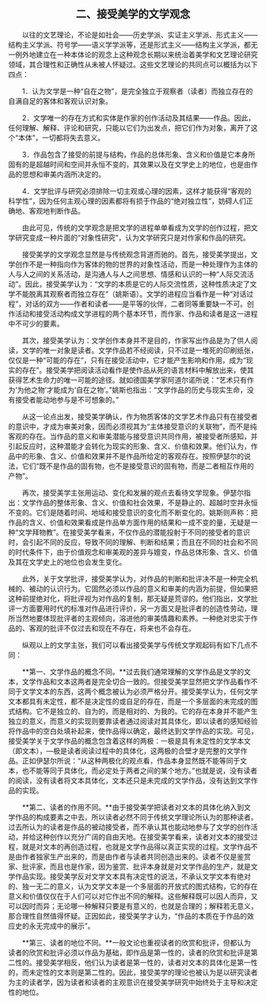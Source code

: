 
## <center>二、接受美学的文学观念</center>

&emsp;&emsp;以往的文艺理论，不论是如社会——历史学派、实证主义学派、形式主义——结构主义学派、符号学——语义学学派等，还是形式主义——结构主义学派，都无一例外地建立在一种本体论的观念上这种观念长期以来统治着美学和文艺理论研究领域，其合理性和正确性从未被人怀疑过。这些文艺理论的共同点可以概括为以下四点：

&emsp;&emsp;1．认为文学是一种“自在之物”，是完全独立于观察者（读者）而独立存在的自满自足的客体和客观认识对象。

&emsp;&emsp;2．文学唯一的存在方式和实体是作家的创作活动及其结果——作品。因此，任何理解、解释、评论和研究，只能以它们为出发点，把它们作为对象，离开了这个“本体”，一切都将失去意义。

&emsp;&emsp;3．作品包含了接受的前提与结构，作品的总体形象、含义和价值是它本身所固有的是超越时间和空间并永恒不变的，其效果以及在文学史上的地位，也是由作品的思想和审美内涵所决定的。

&emsp;&emsp;4．文学批评与研究必须排除一切主观或心理的因素，这样才能获得“客观的科学性”，因为任何主观心理的因素都将有损于作品的“绝对独立性”，妨碍人们正确地、客观地判断作品。

&emsp;&emsp;由此可见，传统的文学观念是把文学的进程单单看成为文学的创作过程，把文学研究变成一种片面的“对象性研究”，认为文学研究只是对作家和作品的研究。

&emsp;&emsp;接受美学的文学观念显然是与传统观念背道而驰的。首先，接受美学提出，文学创作不是一种指向作为客体的物的世界的对象性活动，而是一种处理作为主体的人与人之间的关系活动，是沟通人与人之间思想、情感和认识的一种“人际交流活动”。因此，接受美学认为：“文学的本质是它的人际交流性质，这种性质决定了文学不能脱离其观察者而独立存在”（姚斯语）。文学的进程应当看作是一种“对话过程”，对话的双方——作者和读者——是平等的伙伴，二者同等重要缺一不可。创作活动和接受活动构成文学进程的两个基本环节，而作家、作品和读者是这一进程中不可少的要素。

&emsp;&emsp;其次，接受美学认为：文学创作本身并不是目的，作家写出作品是为了供人阅读，文学的唯一对象是读者。文学作品若不经阅读，只不过是一堆死的印刷纸张，仅仅是一种“可能的存在”，只有在接受活动中，它才能产生影响和作用，成为“现实的存在”。接受美学把阅读活动看作是使作品从死的语言材料中解放出来，使其获得艺术生命力的唯一可能的途径。就如德国美学家阿道尔诺所说：“艺术只有作为‘为他之物’才能成为‘自在之物’。”姚斯也指出：“文学作品的历史与现实生命，没有接受者能动地参与是不可想象的。”

&emsp;&emsp;从这一论点出发，接受美学确认，作为物质客体的文学艺术作品只有在接受者的意识中，才成为审美对象，因而必须视其为“主体接受意识的关联物”，而不是纯客观的存在。当作品的意义和审美潜能与接受意识共同作用，被接受者所感知，并引起反应时，这种潜能才会转化为现实的形象、含义、价值和效果。他们认为，作品中的形象、含义、价值和效果并不是作品所给定的客观存在。按照伊瑟尔的说法，它们“既不是作品的固有物，也不是接受意识的固有物，而是二者相互作用的产物”。

&emsp;&emsp;再次，接受美学主张用运动、变化和发展的观点去看待文学现象。伊瑟尔指出：文学作品的整体形象、含义、价值和社会效果，不是静止的、超越时空并永恒不变的。它们是随着时间、地域和接受意识的变化而不断变化的。姚斯则声称：把作品的含义、价值和效果看成是作品单方面作用的结果和一成不变的量，无疑是一种“文学拜物教”。在接受美学看来，不仅作品的潜能投射于不同的接受者的意识时，会引起不同的反应，导致不同的理解、判断和结果；而且在不同的社会和不同的时代条件下，由于价值观念和审美观的差异与嬗变，作品总体形象、含义、价值及其在文学史上的地位也会发生变化。

&emsp;&emsp;此外，关于文学批评，接受美学认为，对作品的判断和批评决不是一种完全机械的、被动的认识行为。它固然必须以作品的意义和审美的内涵为前提，但如果把这种前提绝对化，将批评视为对作品的复制，那无疑是荒谬的。他们指出，文学批评一方面要用时代的标准对作品进行评价，另一方面又是批评者的创造性劳动，理所当然地要体现批评者的主观倾向，溶进他的审美情趣和素养。一种绝对忠实于作品的、客观的批评不仅过去和现在不存在，将来也不会存在。

&emsp;&emsp;纵观以上的文学主张，我们可以看出接受美学与传统文学观起码有如下几点不同：

&emsp;&emsp;**第一、文学作品的概念不同。**过去我们通常理解的文学作品是文学的文本，文学作品和文本这两者是完全切合一致的。但接受美学显然把文学作品看作不同于文学文本的东西，这两个概念被认为必须严格分开。接受美学认为，任何文学文本都具有未定性，都不是决定性的或自足的存在，而是一个多层面的未完成的图式结构。它不是独立的、自为的，而是相对的、为我的。它的存在本身并不能产生独立的意义，而意义的实现则要靠读者通过阅读对其具体化，即以读者的感知经验将作品中的空白处填补起来，使作品得以确定，最终达到文学作品的实现。可见，接受美学关于文学作品的概念包含着这样的两极：一极是具有未定性的文学本文（即文本），—极是读者阅读过程中的具体化，这两极的合壁才是完整的文学作品。正如伊瑟尔所说：“从这种两极化的观点看，作品本身显然既不能等同于文本，也不能等同于具体化，而必定处于两者之间的某个地方。”也就是说，没有读者的阅读，没有读者将文本具体化，文本还只是未完成的文学作品，没有达到文学作品的实现。

&emsp;&emsp;**第二、读者的作用不同。**由于接受美学把读者对文本的具体化纳入到文学作品的构成要素之中去，所以读者必然不同于传统文学理论所认为的那种读者。过去所认为的读者是作品的被动接受者，而不承认其也能动地参与了文学的创作活动，并给这种创作以充分广阔的自由天地。在接受美学看来，读者对文本的接受过程，就是对文本的再创造过程，也就是文学作品得以真正实现的过程。文学作品不是由作者独家生产出来的，而是由作者与读者共同创造出来的。读者不仅是鉴赏家、批评家，而且也是作家，因为鉴赏、批评本身就是对文学作品的生产，就是文学作品实现。接受美学反对文学文本具有决定性的说法，不承认文学文本有绝对的、独一无二的意义，认为文学文本是一个多层面的开放式的图式结构，它的存在意义和价值仅仅在于人们可以对它作出不同的解释。这些解释既可以因人而异，又可以因时而异；无论哪一种解释只要是有意义的，也就是合理的；解释若无意义，那合理性自然值得怀疑。正因如此，接受美学才认为，“作品的本质在于作品的效应史的永无完成中的展示”。

&emsp;&emsp;**第三、读者的地位不同。**一般文论也重视读者的欣赏和批评，但都认为读者的欣赏和批评必须以作品为基础，即作品是第一性的，读者的欣赏和批评是第二性的。接受美学相反，他们认为读者是第一性的，读者对文本的具体化是第一性的，而未定性的文本则是第二性的。因此，接受美学的理论也被认为是以研究读者为主的读者学，因为读者和读者的主观意识在接受美学研究中始终处于主导和决定性的地位。


